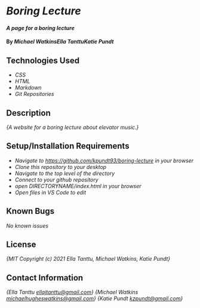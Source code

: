 # _Boring Lecture_

#### _A page for a boring lecture_

#### By _**Michael Watkins**__**Ella Tanttu**__**Katie Pundt**_

## Technologies Used

* _CSS_
* _HTML_
* _Markdown_
* _Git Repositories_

## Description

_{A website for a boring lecture about elevator music.}_

## Setup/Installation Requirements

* _Navigate to https://github.com/kpundt93/boring-lecture in your browser_
* _Clone this repository to your desktop_
* _Navigate to the top level of the directory_
* _Connect to your github repository_
* _open DIRECTORYNAME/index.html in your browser_
* _Open files in VS Code to edit_

## Known Bugs

_No known issues_

## License

_{MIT Copyright (c) 2021 Ella Tanttu, Michael Watkins, Katie Pundt}_

## Contact Information

_{Ella Tanttu ellajtanttu@gmail.com}_
_{Michael Watkins michaelhugheswatkins@gmail.com}_
_{Katie Pundt kzpundt@gmail.com}_